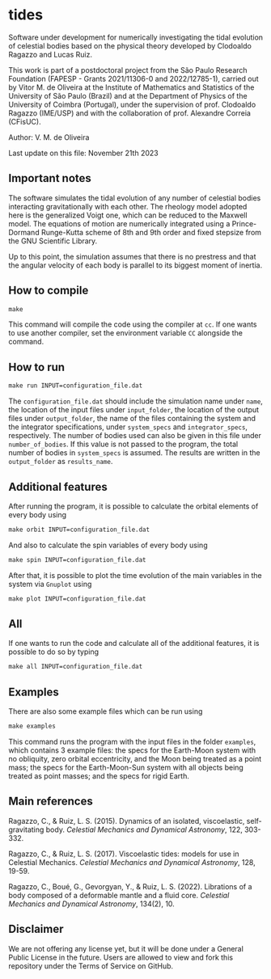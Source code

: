 # tides
Software under development for numerically investigating the tidal evolution of celestial bodies based on the physical theory developed by Clodoaldo Ragazzo and Lucas Ruiz.

This work is part of a postdoctoral project from the São Paulo Research Foundation (FAPESP - Grants 2021/11306-0 and 2022/12785-1), carried out by Vitor M. de Oliveira at the Institute of Mathematics and Statistics of the University of São Paulo (Brazil) and at the Department of Physics of the University of Coimbra (Portugal), under the supervision of prof. Clodoaldo Ragazzo (IME/USP) and with the collaboration of prof. Alexandre Correia (CFisUC).

Author: V. M. de Oliveira

Last update on this file: November 21th 2023

## Important notes
The software simulates the tidal evolution of any number of celestial bodies interacting gravitationally with each other. The rheology model adopted here is the generalized Voigt one, which can be reduced to the Maxwell model. The equations of motion are numerically integrated using a Prince-Dormand Runge-Kutta scheme of 8th and 9th order and fixed stepsize from the GNU Scientific Library.

Up to this point, the simulation assumes that there is no prestress and that the angular velocity of each body is parallel to its biggest moment of inertia.

## How to compile
```makefile
make
```

This command will compile the code using the compiler at ``cc``. If one wants to use another compiler, set the environment variable ``CC`` alongside the command.

## How to run
```makefile
make run INPUT=configuration_file.dat
```

The ``configuration_file.dat`` should include the simulation name under ``name``, the location of the input files under ``input_folder``, the location of the output files under ``output_folder``, the name of the files containing the system and the integrator specifications, under ``system_specs`` and ``integrator_specs``, respectively. The number of bodies used can also be given in this file under ``number_of_bodies``. If this value is not passed to the program, the total number of bodies in ``system_specs`` is assumed. The results are written in the ``output_folder`` as ``results_name``.

## Additional features
After running the program, it is possible to calculate the orbital elements of every body using

```makefile
make orbit INPUT=configuration_file.dat
```

And also to calculate the spin variables of every body using

```makefile
make spin INPUT=configuration_file.dat
```

After that, it is possible to plot the time evolution of the main variables in the system via ``Gnuplot`` using

```makefile
make plot INPUT=configuration_file.dat
```

## All
If one wants to run the code and calculate all of the additional features, it is possible to do so by typing

```makefile
make all INPUT=configuration_file.dat
```

## Examples
There are also some example files which can be run using

```makefile
make examples
```

This command runs the program with the input files in the folder ``examples``, which contains 3 example files: the specs for the Earth-Moon system with no obliquity, zero orbital eccentricity, and the Moon being treated as a point mass; the specs for the Earth-Moon-Sun system with all objects being treated as point masses; and the specs for rigid Earth.

## Main references
Ragazzo, C., & Ruiz, L. S. (2015). Dynamics of an isolated, viscoelastic, self-gravitating body. _Celestial Mechanics and Dynamical Astronomy_, 122, 303-332.

Ragazzo, C., & Ruiz, L. S. (2017). Viscoelastic tides: models for use in Celestial Mechanics. _Celestial Mechanics and Dynamical Astronomy_, 128, 19-59.

Ragazzo, C., Boué, G., Gevorgyan, Y., & Ruiz, L. S. (2022). Librations of a body composed of a deformable mantle and a fluid core. _Celestial Mechanics and Dynamical Astronomy_, 134(2), 10.

## Disclaimer
We are not offering any license yet, but it will be done under a General Public License in the future. Users are allowed to view and fork this repository under the Terms of Service on GitHub.